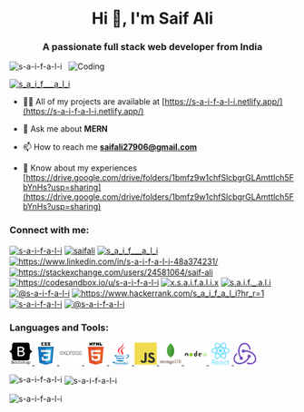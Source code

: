 <h1 align="center">Hi 👋, I'm Saif Ali</h1>
<h3 align="center">A passionate full stack web developer from India</h3>
<img align="right" alt="Coding" width="400" src="https://cdn.dribbble.com/users/1162077/screenshots/3848914/programmer.gif" />

<p align="left"> <img src="https://komarev.com/ghpvc/?username=s-a-i-f-a-l-i&label=Profile%20views&color=0e75b6&style=flat" alt="s-a-i-f-a-l-i" /> </p>

<p align="left"> <a href="https://twitter.com/s_a_i_f___a_l_i" target="blank"><img src="https://img.shields.io/twitter/follow/s_a_i_f___a_l_i?logo=twitter&style=for-the-badge" alt="s_a_i_f___a_l_i" /></a> </p>

- 👨‍💻 All of my projects are available at [https://s-a-i-f-a-l-i.netlify.app/](https://s-a-i-f-a-l-i.netlify.app/)

- 💬 Ask me about **MERN**

- 📫 How to reach me **saifali27906@gmail.com**

- 📄 Know about my experiences [https://drive.google.com/drive/folders/1bmfz9w1chfSlcbgrGLAmttlch5FbYnHs?usp=sharing](https://drive.google.com/drive/folders/1bmfz9w1chfSlcbgrGLAmttlch5FbYnHs?usp=sharing)

<h3 align="left">Connect with me:</h3>
<p align="left">
<a href="https://codepen.io/s-a-i-f-a-l-i" target="blank"><img align="center" src="https://raw.githubusercontent.com/rahuldkjain/github-profile-readme-generator/master/src/images/icons/Social/codepen.svg" alt="s-a-i-f-a-l-i" height="30" width="40" /></a>
<a href="https://dev.to/saifali" target="blank"><img align="center" src="https://raw.githubusercontent.com/rahuldkjain/github-profile-readme-generator/master/src/images/icons/Social/devto.svg" alt="saifali" height="30" width="40" /></a>
<a href="https://twitter.com/s_a_i_f___a_l_i" target="blank"><img align="center" src="https://raw.githubusercontent.com/rahuldkjain/github-profile-readme-generator/master/src/images/icons/Social/twitter.svg" alt="s_a_i_f___a_l_i" height="30" width="40" /></a>
<a href="https://linkedin.com/in/https://www.linkedin.com/in/s-a-i-f-a-l-i-48a374231/" target="blank"><img align="center" src="https://raw.githubusercontent.com/rahuldkjain/github-profile-readme-generator/master/src/images/icons/Social/linked-in-alt.svg" alt="https://www.linkedin.com/in/s-a-i-f-a-l-i-48a374231/" height="30" width="40" /></a>
<a href="https://stackoverflow.com/users/https://stackexchange.com/users/24581064/saif-ali" target="blank"><img align="center" src="https://raw.githubusercontent.com/rahuldkjain/github-profile-readme-generator/master/src/images/icons/Social/stack-overflow.svg" alt="https://stackexchange.com/users/24581064/saif-ali" height="30" width="40" /></a>
<a href="https://codesandbox.com/https://codesandbox.io/u/s-a-i-f-a-l-i" target="blank"><img align="center" src="https://raw.githubusercontent.com/rahuldkjain/github-profile-readme-generator/master/src/images/icons/Social/codesandbox.svg" alt="https://codesandbox.io/u/s-a-i-f-a-l-i" height="30" width="40" /></a>
<a href="https://fb.com/x.s.a.i.f.a.l.i.x" target="blank"><img align="center" src="https://raw.githubusercontent.com/rahuldkjain/github-profile-readme-generator/master/src/images/icons/Social/facebook.svg" alt="x.s.a.i.f.a.l.i.x" height="30" width="40" /></a>
<a href="https://instagram.com/s.a.i.f._.a.l.i" target="blank"><img align="center" src="https://raw.githubusercontent.com/rahuldkjain/github-profile-readme-generator/master/src/images/icons/Social/instagram.svg" alt="s.a.i.f._.a.l.i" height="30" width="40" /></a>
<a href="https://medium.com/@s-a-i-f-a-l-i" target="blank"><img align="center" src="https://raw.githubusercontent.com/rahuldkjain/github-profile-readme-generator/master/src/images/icons/Social/medium.svg" alt="@s-a-i-f-a-l-i" height="30" width="40" /></a>
<a href="https://www.hackerrank.com/https://www.hackerrank.com/s_a_i_f_a_l_i?hr_r=1" target="blank"><img align="center" src="https://raw.githubusercontent.com/rahuldkjain/github-profile-readme-generator/master/src/images/icons/Social/hackerrank.svg" alt="https://www.hackerrank.com/s_a_i_f_a_l_i?hr_r=1" height="30" width="40" /></a>
<a href="https://www.leetcode.com/s-a-i-f-a-l-i" target="blank"><img align="center" src="https://raw.githubusercontent.com/rahuldkjain/github-profile-readme-generator/master/src/images/icons/Social/leet-code.svg" alt="s-a-i-f-a-l-i" height="30" width="40" /></a>
<a href="https://www.hackerearth.com/@s-a-i-f-a-l-i" target="blank"><img align="center" src="https://raw.githubusercontent.com/rahuldkjain/github-profile-readme-generator/master/src/images/icons/Social/hackerearth.svg" alt="@s-a-i-f-a-l-i" height="30" width="40" /></a>
</p>

<h3 align="left">Languages and Tools:</h3>
<p align="left"> <a href="https://getbootstrap.com" target="_blank" rel="noreferrer"> <img src="https://raw.githubusercontent.com/devicons/devicon/master/icons/bootstrap/bootstrap-plain-wordmark.svg" alt="bootstrap" width="40" height="40"/> </a> <a href="https://www.w3schools.com/css/" target="_blank" rel="noreferrer"> <img src="https://raw.githubusercontent.com/devicons/devicon/master/icons/css3/css3-original-wordmark.svg" alt="css3" width="40" height="40"/> </a> <a href="https://expressjs.com" target="_blank" rel="noreferrer"> <img src="https://raw.githubusercontent.com/devicons/devicon/master/icons/express/express-original-wordmark.svg" alt="express" width="40" height="40"/> </a> <a href="https://www.w3.org/html/" target="_blank" rel="noreferrer"> <img src="https://raw.githubusercontent.com/devicons/devicon/master/icons/html5/html5-original-wordmark.svg" alt="html5" width="40" height="40"/> </a> <a href="https://www.java.com" target="_blank" rel="noreferrer"> <img src="https://raw.githubusercontent.com/devicons/devicon/master/icons/java/java-original.svg" alt="java" width="40" height="40"/> </a> <a href="https://developer.mozilla.org/en-US/docs/Web/JavaScript" target="_blank" rel="noreferrer"> <img src="https://raw.githubusercontent.com/devicons/devicon/master/icons/javascript/javascript-original.svg" alt="javascript" width="40" height="40"/> </a> <a href="https://www.mongodb.com/" target="_blank" rel="noreferrer"> <img src="https://raw.githubusercontent.com/devicons/devicon/master/icons/mongodb/mongodb-original-wordmark.svg" alt="mongodb" width="40" height="40"/> </a> <a href="https://nodejs.org" target="_blank" rel="noreferrer"> <img src="https://raw.githubusercontent.com/devicons/devicon/master/icons/nodejs/nodejs-original-wordmark.svg" alt="nodejs" width="40" height="40"/> </a> <a href="https://reactjs.org/" target="_blank" rel="noreferrer"> <img src="https://raw.githubusercontent.com/devicons/devicon/master/icons/react/react-original-wordmark.svg" alt="react" width="40" height="40"/> </a> <a href="https://redux.js.org" target="_blank" rel="noreferrer"> <img src="https://raw.githubusercontent.com/devicons/devicon/master/icons/redux/redux-original.svg" alt="redux" width="40" height="40"/> </a> </p>

<p><img align="left" src="https://github-readme-stats.vercel.app/api/top-langs?username=s-a-i-f-a-l-i&show_icons=true&locale=en&layout=compact" alt="s-a-i-f-a-l-i" /></p>

<p>&nbsp;<img align="center" src="https://github-readme-stats.vercel.app/api?username=s-a-i-f-a-l-i&show_icons=true&locale=en" alt="s-a-i-f-a-l-i" /></p>

<p><img align="center" src="https://github-readme-streak-stats.herokuapp.com/?user=s-a-i-f-a-l-i&" alt="s-a-i-f-a-l-i" /></p>
